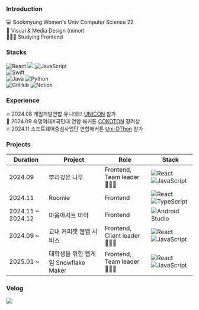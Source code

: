 ### __Introduction__
💻 Sookmyung Women's Univ Computer Science 22   
🎨 Visual & Media Design (minor)   
👩🏻‍💻 Studying Frontend   

### __Stacks__ 
![React](https://img.shields.io/badge/react-%2320232a.svg?style=for-the-badge&logo=react&logoColor=%2361DAFB) <img src="https://img.shields.io/badge/react three fiber-%2361DAFB?style=for-the-badge&logo=react&logoColor=white">      	![JavaScript](https://img.shields.io/badge/javascript-%23323330.svg?style=for-the-badge&logo=javascript&logoColor=%23F7DF1E)   
![Swift](https://img.shields.io/badge/swift-F54A2A?style=for-the-badge&logo=swift&logoColor=white)   
![Java](https://img.shields.io/badge/java-%23ED8B00.svg?style=for-the-badge&logo=openjdk&logoColor=white) ![Python](https://img.shields.io/badge/python-3670A0?style=for-the-badge&logo=python&logoColor=ffdd54)   
	![GitHub](https://img.shields.io/badge/github-%23121011.svg?style=for-the-badge&logo=github&logoColor=white) ![Notion](https://img.shields.io/badge/Notion-%23000000.svg?style=for-the-badge&logo=notion&logoColor=white)

### __Experience__ 
🔥 2024.08 게임개발연합 유니데브 [UNICON](https://github.com/y-eonee/SMWU-TUMS-Garasani) 참가       
🏅 2024.09 숙명여대X국민대 연합 해커톤 [COKOTON](https://github.com/y-eonee/COKOTHON-GBSB-Fe) 장려상    
🔥 2024.11 소프트웨어중심사업단 연합해커톤 [Uni-DThon](https://github.com/UNI-D-Roomie/Roomie_FE) 참가

### __Projects__ 
|   Duration    | Project    |  Role | Stack|
| ------------- | ------------- | ---- | ---- |
| 2024.09  | 뿌리깊은 나무  | Frontend, Team leader👩🏻‍💻| ![React](https://img.shields.io/badge/react-%2320232a.svg?style=for-the-badge&logo=react&logoColor=%2361DAFB) ![JavaScript](https://img.shields.io/badge/javascript-%23323330.svg?style=for-the-badge&logo=javascript&logoColor=%23F7DF1E)|
| 2024.11  | Roomie | Frontend | ![React](https://img.shields.io/badge/react-%2320232a.svg?style=for-the-badge&logo=react&logoColor=%2361DAFB) ![TypeScript](https://img.shields.io/badge/typescript-%23007ACC.svg?style=for-the-badge&logo=typescript&logoColor=white)|
| 2024.11 ~ 2024.12  | 마음아지트 마아  | Frontend | ![Android Studio](https://img.shields.io/badge/android%20studio-346ac1?style=for-the-badge&logo=android%20studio&logoColor=white)|
| 2024.09 ~ | 교내 커피챗 웹앱 서비스| Frontend, Client leader👩🏻‍💻 | ![React](https://img.shields.io/badge/react-%2320232a.svg?style=for-the-badge&logo=react&logoColor=%2361DAFB) ![JavaScript](https://img.shields.io/badge/javascript-%23323330.svg?style=for-the-badge&logo=javascript&logoColor=%23F7DF1E)|
| 2025.01 ~ | 대학생을 위한 웹게임 Snowflake Maker | Frontend, Team leader👩🏻‍💻 | ![React](https://img.shields.io/badge/react-%2320232a.svg?style=for-the-badge&logo=react&logoColor=%2361DAFB) ![JavaScript](https://img.shields.io/badge/javascript-%23323330.svg?style=for-the-badge&logo=javascript&logoColor=%23F7DF1E)|

         
### __Velog__ 
<a href="https://velog.io/@y-eonee"><img src="https://img.shields.io/badge/Tech%20Blog-11B48A?style=for-the-badge&logo=Vimeo&logoColor=white&link=https://velog.io/@y-eonee"/></a>   

